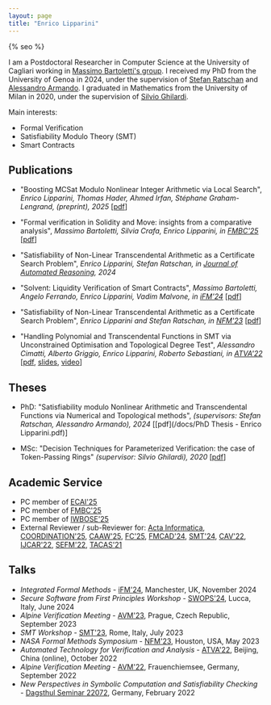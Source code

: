 ```yaml
---
layout: page
title: "Enrico Lipparini"
---
```

{% seo %}

I am a Postdoctoral Researcher in Computer Science at the University of Cagliari working in [Massimo Bartoletti's group](https://blockchain.unica.it/). I received my PhD from the University of Genoa in 2024, under the supervision of [Stefan Ratschan](https://www.cs.cas.cz/~ratschan/) and [Alessandro Armando](https://rubrica.unige.it/personale/VUZDXlxu). I graduated in Mathematics from the University of Milan in 2020, under the supervision of [Silvio Ghilardi](https://homes.di.unimi.it/ghilardi/).

Main interests:
- Formal Verification
- Satisfiability Modulo Theory (SMT)
- Smart Contracts


## Publications

* "Boosting MCSat Modulo Nonlinear Integer Arithmetic via Local Search", *Enrico Lipparini, Thomas Hader, Ahmed Irfan, Stéphane Graham-Lengrand, (preprint), 2025* [[pdf](https://arxiv.org/abs/2503.01627)]

* "Formal verification in Solidity and Move: insights from a comparative analysis", *Massimo Bartoletti, Silvia Crafa, Enrico Lipparini, in [FMBC'25](https://fmbc.gitlab.io/2025/)* [[pdf](https://arxiv.org/abs/2502.13929)]

* "Satisfiability of Non-Linear Transcendental Arithmetic as a Certificate Search Problem", *Enrico Lipparini, Stefan Ratschan, in [Journal of Automated Reasoning](https://link.springer.com/article/10.1007/s10817-024-09716-3), 2024*

* "Solvent: Liquidity Verification of Smart Contracts", *Massimo Bartoletti, Angelo Ferrando, Enrico Lipparini, Vadim Malvone, in [iFM'24](https://ifm2024.cs.manchester.ac.uk/)* \[[pdf](https://arxiv.org/pdf/2404.17864)]

* "Satisfiability of Non-Linear Transcendental Arithmetic as a Certificate Search Problem", *Enrico Lipparini and Stefan Ratschan, in [NFM'23](https://conf.researchr.org/home/nfm-2023)* \[[pdf](https://arxiv.org/pdf/2303.16582)]

* "Handling Polynomial and Transcendental Functions in SMT via Unconstrained Optimisation and Topological Degree Test", *Alessandro Cimatti, Alberto Griggio, Enrico Lipparini, Roberto Sebastiani, in [ATVA'22](https://atva-conference.org/2022/)* \[[pdf](/docs/Handling_Polynomial_and_Transcendental_Functions_in_SMT_via_Unconstrained_Optimisation_and_Topological_Degree_Test.pdf), [slides](/docs/Slides_Handling_Polynomial_and_Transcendental_Functions_in_SMT_via_Unconstrained_Optimisation_and_Topological_Degree_Test.pdf),  [video](https://lcs.ios.ac.cn/atva2022/Enrico_Lipparini.mp4)\]


## Theses

* PhD: "Satisfiability modulo Nonlinear Arithmetic and Transcendental Functions via Numerical and Topological methods", *(supervisors: Stefan Ratschan, Alessandro Armando), 2024* \[[pdf](/docs/PhD Thesis - Enrico Lipparini.pdf)\]


* MSc: "Decision Techniques for Parameterized Verification: the case of Token-Passing Rings" *(supervisor: Silvio Ghilardi), 2020* \[[pdf](/docs/Master_Thesis_Enrico_Lipparini.pdf)\]



## Academic Service 
* PC member of [ECAI'25](https://ecai2025.org/)
* PC member of [FMBC'25](https://fmbc.gitlab.io/2025/)
* PC member of [IWBOSE'25](https://www.agile-group.org/iwbose2025/)
* External Reviewer / sub-Reviewer for: 
[Acta Informatica](https://link.springer.com/journal/236),
[COORDINATION'25](https://www.discotec.org/2025/coordination),
[CAAW'25](https://caaw.io/2025/),
[FC'25](https://fc25.ifca.ai/), 
[FMCAD'24](https://fmcad.org/FMCAD24/), 
[SMT'24](https://smt-workshop.cs.uiowa.edu/2024/), 
[CAV'22](https://i-cav.org/2022/), 
[IJCAR'22](https://easychair.org/smart-program/FLoC2022/IJCAR-index.html), 
[SEFM'22](https://sefm-conference.github.io/2022/), 
[TACAS'21](https://etaps.org/2021/tacas.html)

## Talks


* *Integrated Formal Methods* - [iFM'24](https://ifm2024.cs.manchester.ac.uk/), Manchester, UK, November 2024
* *Secure Software from First Principles Workshop* - [SWOPS'24](https://library.imtlucca.it/sites/default/files/workshop_swops_programma.pdf), Lucca, Italy, June 2024
* *Alpine Verification Meeting* - [AVM'23](https://d3s.mff.cuni.cz/conferences/avm23/), Prague, Czech Republic, September 2023
* *SMT Workshop* - [SMT'23](https://smt-workshop.cs.uiowa.edu/2023/), Rome, Italy, July 2023
* *NASA Formal Methods Symposium* - [NFM'23](https://conf.researchr.org/home/nfm-2023), Houston, USA, May 2023
* *Automated Technology for Verification and Analysis* - [ATVA'22](https://atva-conference.org/2022/), Beijing, China (online), October 2022
* *Alpine Verification Meeting* - [AVM'22](https://avm.sosy-lab.org/2022/), Frauenchiemsee, Germany, September 2022
* *New Perspectives in Symbolic Computation and Satisfiability Checking* - [Dagsthul Seminar 22072](https://www.dagstuhl.de/22072), Germany, February 2022